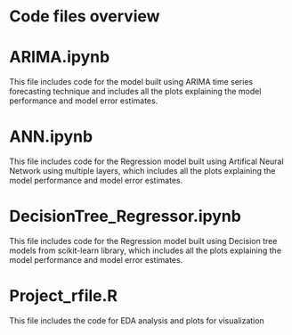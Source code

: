 # Code files overview

# ARIMA.ipynb
 This file includes code for the model built using ARIMA time series forecasting technique and includes all the plots explaining the model performance and model error estimates.

# ANN.ipynb
This file includes code for the Regression model built using Artifical Neural Network using multiple layers, which includes all the plots explaining the model performance and model error estimates.

# DecisionTree_Regressor.ipynb
This file includes code for the Regression model built using Decision tree models from scikit-learn library, which includes all the plots explaining the model performance and model error estimates.


# Project_rfile.R
This file includes the code for EDA analysis and plots for visualization

